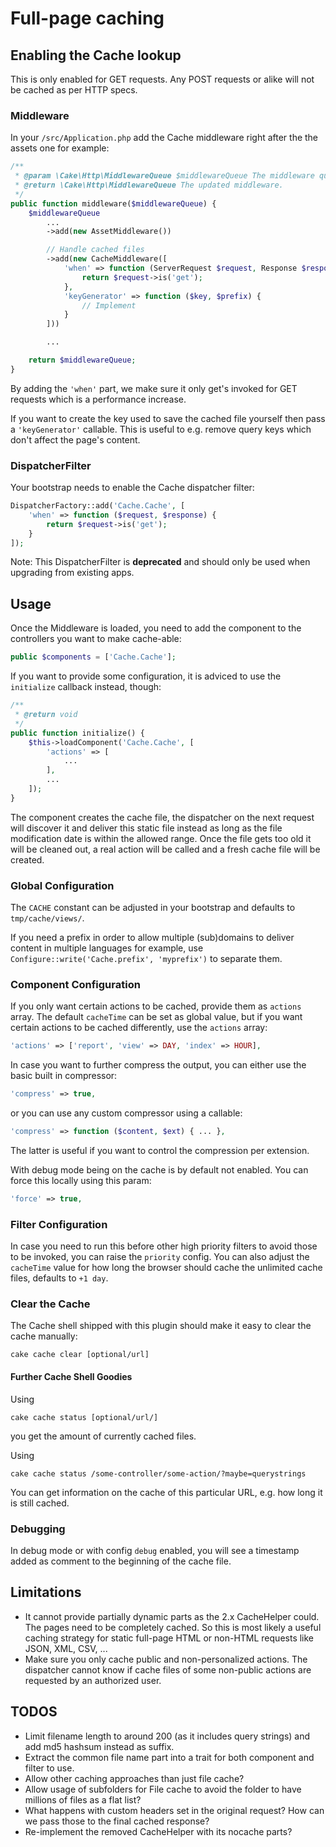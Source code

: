 # Full-page caching

## Enabling the Cache lookup

This is only enabled for GET requests. Any POST requests or alike will not be cached as per HTTP specs.

### Middleware
In your `/src/Application.php` add the Cache middleware right after the the assets one for example:
```php
/**
 * @param \Cake\Http\MiddlewareQueue $middlewareQueue The middleware queue to setup.
 * @return \Cake\Http\MiddlewareQueue The updated middleware.
 */
public function middleware($middlewareQueue) {
    $middlewareQueue
        ...
        ->add(new AssetMiddleware())

        // Handle cached files
        ->add(new CacheMiddleware([
            'when' => function (ServerRequest $request, Response $response) {
                return $request->is('get');
            },
            'keyGenerator' => function ($key, $prefix) {
                // Implement
            }
        ]))

        ...

    return $middlewareQueue;
}
```
By adding the `'when'` part, we make sure it only get's invoked for GET requests which is a performance increase.

If you want to create the key used to save the cached file yourself then pass a `'keyGenerator'` callable. This is useful to e.g. remove query keys which don't affect the page's content.

### DispatcherFilter
Your bootstrap needs to enable the Cache dispatcher filter:
```php
DispatcherFactory::add('Cache.Cache', [
    'when' => function ($request, $response) {
        return $request->is('get');
    }
]);
```

Note: This DispatcherFilter is **deprecated** and should only be used when upgrading from existing apps.

## Usage
Once the Middleware is loaded, you need to add the component to the controllers you want to make cache-able:
```php
public $components = ['Cache.Cache'];
```

If you want to provide some configuration, it is adviced to use the `initialize` callback instead, though:
```php
/**
 * @return void
 */
public function initialize() {
    $this->loadComponent('Cache.Cache', [
        'actions' => [
            ...
        ],
        ...
    ]);
}
```

The component creates the cache file, the dispatcher on the next request will discover it and deliver this static file instead as long
as the file modification date is within the allowed range.
Once the file gets too old it will be cleaned out, a real action will be called and a fresh cache file will be created.

### Global Configuration
The `CACHE` constant can be adjusted in your bootstrap and defaults to `tmp/cache/views/`.

If you need a prefix in order to allow multiple (sub)domains to deliver content in multiple languages for example, use
 `Configure::write('Cache.prefix', 'myprefix')` to separate them.

### Component Configuration
If you only want certain actions to be cached, provide them as `actions` array.
The default `cacheTime` can be set as global value, but if you want certain actions to be cached differently, use the `actions` array:
```php
'actions' => ['report', 'view' => DAY, 'index' => HOUR],
```

In case you want to further compress the output, you can either use the basic built in compressor:
```php
'compress' => true,
```
or you can use any custom compressor using a callable:
```php
'compress' => function ($content, $ext) { ... },
```
The latter is useful if you want to control the compression per extension.

With debug mode being on the cache is by default not enabled. You can force this locally using this param:
```php
'force' => true,
```

### Filter Configuration
In case you need to run this before other high priority filters to avoid those to be invoked, you can raise the `priority` config.
You can also adjust the `cacheTime` value for how long the browser should cache the unlimited cache files, defaults to `+1 day`.

### Clear the Cache
The Cache shell shipped with this plugin should make it easy to clear the cache manually:
```
cake cache clear [optional/url]
```

#### Further Cache Shell Goodies
Using
```
cake cache status [optional/url/]
```
you get the amount of currently cached files.

Using
```
cake cache status /some-controller/some-action/?maybe=querystrings
```
You can get information on the cache of this particular URL, e.g. how long it is still cached.


### Debugging
In debug mode or with config `debug` enabled, you will see a timestamp added as comment to the beginning of the cache file.

## Limitations
- It cannot provide partially dynamic parts as the 2.x CacheHelper could. The pages need to be completely cached.
So this is most likely a useful caching strategy for static full-page HTML or non-HTML requests like JSON, XML, CSV, ...
- Make sure you only cache public and non-personalized actions.
The dispatcher cannot know if cache files of some non-public actions are requested by an authorized user.

## TODOS
- Limit filename length to around 200 (as it includes query strings) and add md5 hashsum instead as suffix.
- Extract the common file name part into a trait for both component and filter to use.
- Allow other caching approaches than just file cache?
- Allow usage of subfolders for File cache to avoid the folder to have millions of files as a flat list?
- What happens with custom headers set in the original request? How can we pass those to the final cached response?
- Re-implement the removed CacheHelper with its nocache parts?
